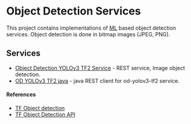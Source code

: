 # Object Detection Services
This project contains implementations of [ML](https://en.wikipedia.org/wiki/Machine_learning) 
based object detection services. Object detection is done in bitmap images (JPEG, PNG).

## Services
* [Object Detection YOLOv3 TF2 Service](od-yolov3-tf2) - REST service, Image object detection.
* [OD YOLOv3 TF2 java](od-yolov3-tf2-java) - java REST client for od-yolov3-tf2 service.

#### References
* [TF Object detection](https://github.com/tensorflow/models/tree/master/research/object_detection)
* [TF Object Detection API](https://medium.com/@WuStangDan/step-by-step-tensorflow-object-detection-api-tutorial-part-1-selecting-a-model-a02b6aabe39e)

